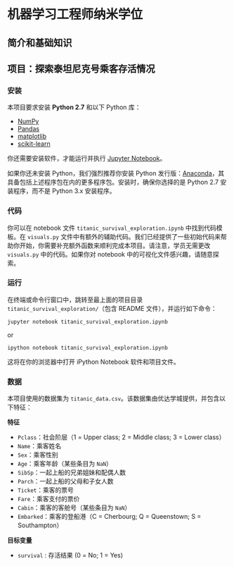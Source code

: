 # 机器学习工程师纳米学位 
## 简介和基础知识
## 项目：探索泰坦尼克号乘客存活情况
### 安装

本项目要求安装 **Python 2.7** 和以下 Python 库：

- [NumPy](http://www.numpy.org/)
- [Pandas](http://pandas.pydata.org)
- [matplotlib](http://matplotlib.org/)
- [scikit-learn](http://scikit-learn.org/stable/)

你还需要安装软件，才能运行并执行 [Jupyter Notebook](http://ipython.org/notebook.html)。

如果你还未安装 Python，我们强烈推荐你安装 Python 发行版：[Anaconda](http://continuum.io/downloads)，其具备包括上述程序包在内的更多程序包。安装时，确保你选择的是 Python 2.7 安装程序，而不是 Python 3.x 安装程序。

### 代码

你可以在 notebook 文件 `titanic_survival_exploration.ipynb` 中找到代码模板。在 `visuals.py` 文件中有额外的辅助代码。我们已经提供了一些初始代码来帮助你开始，你需要补充额外函数来顺利完成本项目。请注意，学员无需更改 `visuals.py` 中的代码。如果你对 notebook 中的可视化文件感兴趣，请随意探索。

### 运行

在终端或命令行窗口中，跳转至最上面的项目目录 `titanic_survival_exploration/`（包含 README 文件），并运行如下命令：

```{.python .input}
jupyter notebook titanic_survival_exploration.ipynb
```

or

```{.python .input}
ipython notebook titanic_survival_exploration.ipynb
```

这将在你的浏览器中打开 iPython Notebook 软件和项目文件。

### 数据

本项目使用的数据集为 `titanic_data.csv`。该数据集由优达学城提供，并包含以下特征：

**特征**

- `Pclass`：社会阶层（1 = Upper class; 2 = Middle class; 3 = Lower class）
- `Name`：乘客姓名
- `Sex`：乘客性别
- `Age`：乘客年龄（某些条目为 `NaN`）
- `SibSp`：一起上船的兄弟姐妹和配偶人数
- `Parch`：一起上船的父母和子女人数
- `Ticket`：乘客的票号
- `Fare`：乘客支付的票价
- `Cabin`：乘客的客舱号（某些条目为 `NaN`）
- `Embarked`：乘客的登船港（C = Cherbourg; Q = Queenstown; S = Southampton）

**目标变量**
- `survival` : 存活结果 (0 = No; 1 = Yes)
